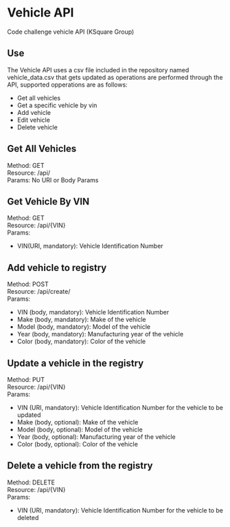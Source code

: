 # Vehicle API
Code challenge vehicle API (KSquare Group)

## Use

The Vehicle API uses a csv file included in the repository named vehicle_data.csv that gets updated as operations are performed through the API, supported opperations are as follows:
- Get all vehicles
- Get a specific vehicle by vin
- Add vehicle
- Edit vehicle
- Delete vehicle

## Get All Vehicles

Method: GET  
Resource: /api/  
Params: No URI or Body Params

## Get Vehicle By VIN

Method: GET  
Resource: /api/{VIN}  
Params:  
- VIN(URI, mandatory): Vehicle Identification Number

## Add vehicle to registry

Method: POST  
Resource: /api/create/  
Params:  
- VIN (body, mandatory): Vehicle Identification Number
- Make (body, mandatory): Make of the vehicle
- Model (body, mandatory): Model of the vehicle
- Year (body, mandatory): Manufacturing year of the vehicle
- Color (body, mandatory): Color of the vehicle

## Update a vehicle in the registry

Method: PUT  
Resource: /api/{VIN}  
Params:
- VIN (URI, mandatory): Vehicle Identification Number for the vehicle to be updated
- Make (body, optional): Make of the vehicle
- Model (body, optional): Model of the vehicle
- Year (body, optional): Manufacturing year of the vehicle
- Color (body, optional): Color of the vehicle

## Delete a vehicle from the registry

Method: DELETE  
Resource: /api/{VIN}  
Params:
- VIN (URI, mandatory): Vehicle Identification Number for the vehicle to be deleted
